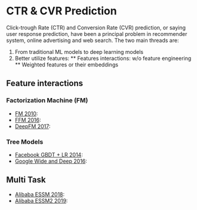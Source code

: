 # CTR & CVR Prediction

Click-trough Rate (CTR) and Conversion Rate (CVR) prediction, or saying user response prediction, have been a principal problem in recommender system, online advertising and web search. The two main threads are: 

1. From traditional ML models to deep learning models
2. Better utilize features: 
** Features interactions: w/o feature engineering
** Weighted features or their embeddings

## Feature interactions
### Factorization Machine (FM)
* [FM 2010](https://www.csie.ntu.edu.tw/~b97053/paper/Rendle2010FM.pdf): 
* [FFM 2016](https://www.csie.ntu.edu.tw/~cjlin/papers/ffm.pdf): 
* [DeepFM 2017](https://arxiv.org/pdf/1703.04247.pdf): 

### Tree Models
* [Facebook GBDT + LR 2014](https://quinonero.net/Publications/predicting-clicks-facebook.pdf): 
* [Google Wide and Deep 2016](https://arxiv.org/pdf/1606.07792.pdf): 

## Multi Task
* [Alibaba ESSM 2018](https://arxiv.org/pdf/1804.07931.pdf): 
* [Alibaba ESSM2 2019](https://arxiv.org/pdf/1910.07099.pdf): 
